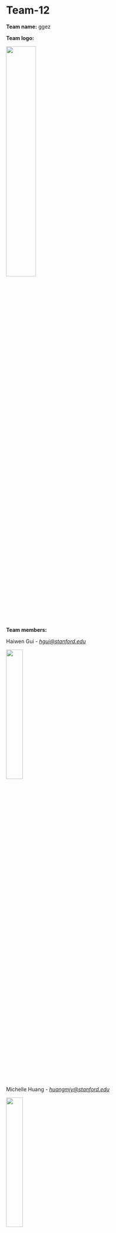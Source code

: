 # Team-12

**Team name:** ggez

**Team logo:**

<img src="https://imgur.com/1Ik3410" width="40%" height = "40%">

**Team members:**

Haiwen Gui - *hgui@stanford.edu*

<img src="https://scontent-atl3-1.xx.fbcdn.net/v/t31.0-8/14242215_1053784924737875_3163979070408247840_o.jpg?_nc_cat=100&_nc_sid=174925&_nc_ohc=YHeHj5ckrZUAX_nF7if&_nc_ht=scontent-atl3-1.xx&oh=93da28675b02c68bcb14bc72bf0472c5&oe=5EBDB0F7" width="30%" height = "30%">

Michelle Huang - *huangmjy@stanford.edu*

<img src="https://scontent-iad3-1.xx.fbcdn.net/v/t1.0-9/s960x960/56395099_645158975921858_272403425960919040_o.jpg?_nc_cat=102&_nc_sid=85a577&_nc_ohc=E45O8HpI4g0AX_WC0qM&_nc_ht=scontent-iad3-1.xx&_nc_tp=7&oh=16bc32d57920a4b95cef701fe956e575&oe=5EBC8DF4" width="30%" height = "30%">

Natasha Goh - *natagoh@stanford.edu*

<img src="https://scontent-iad3-1.xx.fbcdn.net/v/t31.0-8/p960x960/12957473_1076239835768471_7250635040664605915_o.jpg?_nc_cat=102&_nc_sid=85a577&_nc_ohc=CX_CEwBnjNwAX9oB2N-&_nc_ht=scontent-iad3-1.xx&_nc_tp=6&oh=6446be7bf9918e2d57f3b984bd3fdfc1&oe=5EBBFD66" width="30%" height = "30%">

Raymond Thai - *raythai@stanford.edu*

<img src="https://scontent-dfw5-1.xx.fbcdn.net/v/t1.0-9/90969844_3034844793221969_617657305512542208_o.jpg?_nc_cat=111&_nc_sid=09cbfe&_nc_ohc=PELBNxDoxaUAX-t4yqd&_nc_ht=scontent-dfw5-1.xx&oh=fba5d6d680a014b8db0f705a6c0afecd&oe=5EBC2A3C" width="30%" height = "30%">

Zheng Yan - *yzh@stanford.edu*

<img src="https://scontent-ort2-1.xx.fbcdn.net/v/t1.0-9/16730525_1259315154104109_976971973148068047_n.jpg?_nc_cat=105&_nc_sid=174925&_nc_ohc=l9sbENDOC2wAX8PK6Cu&_nc_ht=scontent-ort2-1.xx&oh=4054b4598f32360ec47f64f7899e2472&oe=5EBBB0C9" width="35%" height = "35%">

**Documentation link:** https://github.com/StanfordCS194/Team-12/wiki

**Project synopsis:** We are team ggez and we are interested in developing a social game to help connect people during this period of social distancing.

**Team communication:** We communicate via FB Messenger, but see our emails above if you need to reach us!


**Team skills matrix:**

| Member|	Skills | Personal Traits |	Desired Growth	| Weaknesses |
| ------------- |-------------| -----|--------- | ---------|
| Haiwen |   programming, project management, design | good time management |  ui/ux, fullstack |  procrastination |
| Michelle |  data analysis & vis | currently obsessed w/ acnh |  ui/ux, database stuff |  procrastination |
| Natasha |  programming | detail oriented  |  ui/ux, fullstack dev |  procrastination |
| Ray|     programming, design | diligent | fullstack dev  |  procrastination |
| Zheng |  AI, marketing, web security| creative, sassy | ui/ux, backend, databases |  procrastination |
